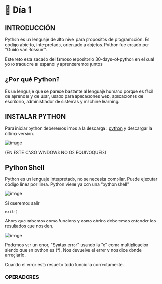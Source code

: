 # 📘 Día 1

## INTRODUCCIÓN

Python es un lenguaje de alto nivel para propositos de programación. Es código abierto, interpretado, orientado a objetos. Python fue creado por "Guido van Rossum". 

Este reto esta sacado del famoso repositorio 30-days-of-python en el cual yo lo traducire al español y aprenderemos juntos.

## ¿Por qué Python?

Es un lenguaje que se parece bastante al lenguaje humano porque es fácil de aprender y de usar, usado para aplicaciones web, aplicaciones de escritorio, administrador de sistemas y machine learning.

## INSTALAR PYTHON

Para iniciar python deberemos irnos a la descarga : [python](https://www.python.org) y descargar la última versión.

![image](https://github.com/D4l1-web/30-dias-python-spanish/assets/79869523/2b46a0f5-cfee-4945-9e9a-84b62e86bec7)

(EN ESTE CASO WINDOWS NO OS EQUIVOQUEIS)

## Python Shell

Python es un lenguaje interpretado, no se necesita compilar. Puede ejecutar codigo linea por linea. Python viene ya con una "python shell"

![image](https://github.com/D4l1-web/30-dias-python-spanish/assets/79869523/1e8513c9-cf9d-4618-8b09-fb55e65f5fcb)

Si queremos salir 

```
exit()
```

Ahora que sabemos como funciona y como abrirla deberemos entender los resultados que nos den.

![image](https://github.com/D4l1-web/30-dias-python-spanish/assets/79869523/83244cd8-c97d-433f-99e5-f1bba4e6a6ad)

Podemos ver un error, "Syntax error" usando la "x" como multiplicacion siendo que en python es (*). Nos devuelve el error y nos dice donde arreglarlo.

Cuando el error esta resuelto todo funciona correctamente.

### OPERADORES



